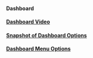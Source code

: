 #### Dashboard

#### [Dashboard Video](http://umw.domains/wordpress-basics/#dashboard) 

#### [Snapshot of Dashboard Options](https://easywpguide.com/wordpress-manual/dashboard/)

#### [Dashboard Menu Options](https://easywpguide.com/wordpress-manual/dashboard/dashboard-menu-options/)



